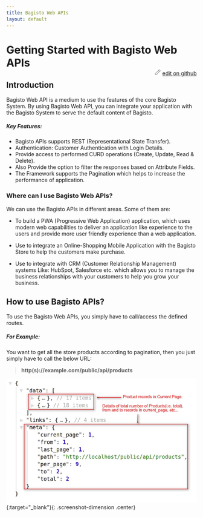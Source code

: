 ```yaml
---
title: Bagisto Web APIs
layout: default
---
```


# Getting Started with Bagisto Web APIs

<div style="margin-top: -18px; float: right;">
    <img  src="assets/images/icons/Icon-Pencil-Large.svg" alt="edit" height="16px"/>
    <a href="https://github.com/bagisto/bagisto-docs/blob/master/bagisto_api.md" target="_blank">edit on github</a>
</div>

## Introduction <a id="api-introduction"></a>

Bagisto Web API is a medium to use the features of the core Bagisto System. By using Bagisto Web API, you can integrate your application with the Bagisto System to serve the default content of Bagisto.

##### Key Features:

- Bagisto APIs supports REST (Representational State Transfer).
- Authentication: Customer Authentication with Login Details.
- Provide access to performed CURD operations (Create, Update, Read & Delete).
- Also Provide the option to filter the responses based on Attribute Fields.
- The Framework supports the Pagination which helps to increase the performance of application.

### Where can I use Bagisto Web APIs?

We can use the Bagisto APIs in different areas. Some of them are:

- To build a PWA (Progressive Web Application) application, which uses modern web capabilities to deliver an application like experience to the users and provide more user friendly experience than a web application.

- Use to integrate an Online-Shopping Mobile Application with the Bagisto Store to help the customers make purchase.

- Use to integrate with CRM (Customer Relationship Management) systems Like: HubSpot, Salesforce etc. which allows you to manage the business relationships with your customers to help you grow your business.

## How to use Bagisto APIs? <a id="how-to-use-bagisto-apis"></a>

To use the Bagisto Web APIs, you simply have to call/access the defined routes.

##### For Example:

You want to get all the store products according to pagination, then you just simply have to call the below URL:

> **http(s)://example.com/public/api/products**

![demo_products](assets/images/Bagisto_Api/demo_products.jpg){:target="\_blank"}{: .screenshot-dimension .center}
